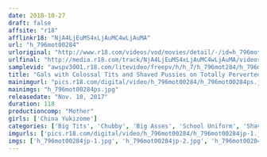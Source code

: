 ```yaml
---
date: 2018-10-27
draft: false
affsite: "r18"
afflinkr18: "NjA4LjEuMS4xLjAuMC4wLjAuMA"
url: "h_796mot00284"
urloriginal: "http://www.r18.com/videos/vod/movies/detail/-/id=h_796mot00284"
urlfinal: "http://media.r18.com/track/NjA4LjEuMS4xLjAuMC4wLjAuMA/videos/vod/movies/detail/-/id=h_796mot00284"
samplevid: "awspv3001.r18.com/litevideo/freepv/h/h_7/h_796mot284/h_796mot284_dmb_w.mp4"
title: "Gals with Colossal Tits and Shaved Pussies on Totally Perverted Dates! China Yukisome"
mainimgurl: "pics.r18.com/digital/video/h_796mot00284/h_796mot00284ps.jpg"
mainimgs: "h_796mot00284ps.jpg"
releasedate: "Nov. 10, 2017"
duration: 118
productioncomp: "Mother"
girls: ['China Yukizome']
categories: ['Big Tits', 'Chubby', 'Big Asses', 'School Uniform', 'Shaved Pussy', 'Featured Actress', 'Hi-Def']
imgurls: ['pics.r18.com/digital/video/h_796mot00284/h_796mot00284jp-1.jpg', 'pics.r18.com/digital/video/h_796mot00284/h_796mot00284jp-2.jpg', 'pics.r18.com/digital/video/h_796mot00284/h_796mot00284jp-3.jpg', 'pics.r18.com/digital/video/h_796mot00284/h_796mot00284jp-4.jpg', 'pics.r18.com/digital/video/h_796mot00284/h_796mot00284jp-5.jpg', 'pics.r18.com/digital/video/h_796mot00284/h_796mot00284jp-6.jpg', 'pics.r18.com/digital/video/h_796mot00284/h_796mot00284jp-7.jpg', 'pics.r18.com/digital/video/h_796mot00284/h_796mot00284jp-8.jpg', 'pics.r18.com/digital/video/h_796mot00284/h_796mot00284jp-9.jpg', 'pics.r18.com/digital/video/h_796mot00284/h_796mot00284jp-10.jpg', 'pics.r18.com/digital/video/h_796mot00284/h_796mot00284jp-11.jpg', 'pics.r18.com/digital/video/h_796mot00284/h_796mot00284jp-12.jpg', 'pics.r18.com/digital/video/h_796mot00284/h_796mot00284jp-13.jpg', 'pics.r18.com/digital/video/h_796mot00284/h_796mot00284jp-14.jpg', 'pics.r18.com/digital/video/h_796mot00284/h_796mot00284jp-15.jpg', 'pics.r18.com/digital/video/h_796mot00284/h_796mot00284jp-16.jpg', 'pics.r18.com/digital/video/h_796mot00284/h_796mot00284jp-17.jpg', 'pics.r18.com/digital/video/h_796mot00284/h_796mot00284jp-18.jpg', 'pics.r18.com/digital/video/h_796mot00284/h_796mot00284jp-19.jpg', 'pics.r18.com/digital/video/h_796mot00284/h_796mot00284jp-20.jpg']
imgs: ['h_796mot00284jp-1.jpg', 'h_796mot00284jp-2.jpg', 'h_796mot00284jp-3.jpg', 'h_796mot00284jp-4.jpg', 'h_796mot00284jp-5.jpg', 'h_796mot00284jp-6.jpg', 'h_796mot00284jp-7.jpg', 'h_796mot00284jp-8.jpg', 'h_796mot00284jp-9.jpg', 'h_796mot00284jp-10.jpg', 'h_796mot00284jp-11.jpg', 'h_796mot00284jp-12.jpg', 'h_796mot00284jp-13.jpg', 'h_796mot00284jp-14.jpg', 'h_796mot00284jp-15.jpg', 'h_796mot00284jp-16.jpg', 'h_796mot00284jp-17.jpg', 'h_796mot00284jp-18.jpg', 'h_796mot00284jp-19.jpg', 'h_796mot00284jp-20.jpg']
---
```

